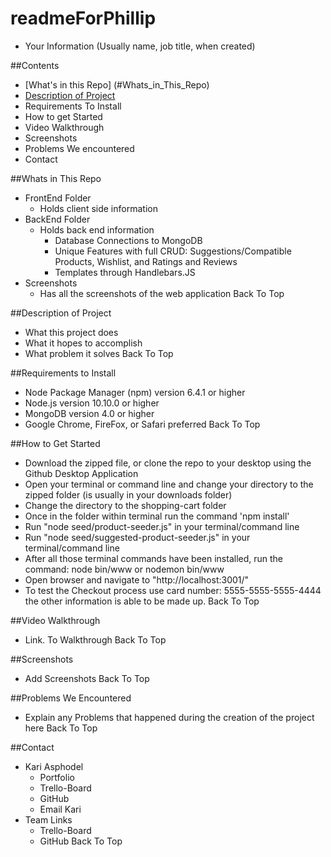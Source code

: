 # readmeForPhillip
* Your Information (Usually name, job title, when created)

##Contents
* [What's in this Repo] (#Whats_in_This_Repo)
* [Description of Project](#Description_Of_Project)
* Requirements To Install
* How to get Started
* Video Walkthrough
* Screenshots
* Problems We encountered
* Contact

##Whats in This Repo
* FrontEnd Folder
    * Holds client side information
* BackEnd Folder
    * Holds back end information
        * Database Connections to MongoDB
        * Unique Features with full CRUD: Suggestions/Compatible Products, Wishlist, and Ratings and Reviews
        * Templates through Handlebars.JS
* Screenshots
    * Has all the screenshots of the web application
Back To Top

##Description of Project
* What this project does
* What it hopes to accomplish
* What problem it solves
Back To Top

##Requirements to Install
* Node Package Manager (npm) version 6.4.1 or higher
* Node.js version 10.10.0 or higher
* MongoDB version 4.0 or higher
* Google Chrome, FireFox, or Safari preferred
Back To Top

##How to Get Started
* Download the zipped file, or clone the repo to your desktop using the Github Desktop Application
* Open your terminal or command line and change your directory to the zipped folder (is usually in your downloads folder)
* Change the directory to the shopping-cart folder
* Once in the folder within terminal run the command 'npm install'
* Run "node seed/product-seeder.js" in your terminal/command line
* Run "node seed/suggested-product-seeder.js" in your terminal/command line
* After all those terminal commands have been installed, run the command: node bin/www or nodemon bin/www
* Open browser and navigate to "http://localhost:3001/"
* To test the Checkout process use card number: 5555-5555-5555-4444 the other information is able to be made up.
Back To Top

##Video Walkthrough
* Link. To Walkthrough
Back To Top

##Screenshots
* Add Screenshots
Back To Top

##Problems We Encountered
* Explain any Problems that happened during the creation of the project here
Back To Top

##Contact
* Kari Asphodel
    * Portfolio
    * Trello-Board
    * GitHub
    * Email Kari
* Team Links
    * Trello-Board
    * GitHub
Back To Top
